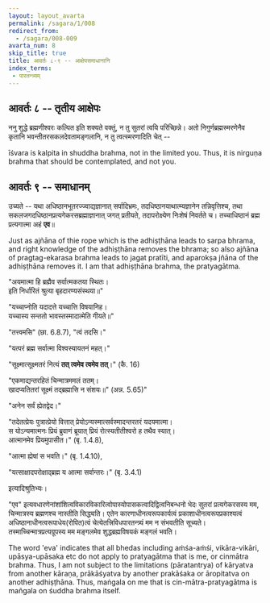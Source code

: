 ```yaml
---
layout: layout_avarta
permalink: /sagara/1/008
redirect_from:
  - /sagara/008-009
avarta_num: 8
skip_title: true
title: आवर्तः ८-९ -- आक्षेपसमाधानानि
index_terms:
 - पारतन्त्र्यम्
---
```


## आवर्तः ८ -- तृतीय आक्षेपः

ननु शुद्धे ब्रह्मणीश्वरः कल्पित इति शक्यते वक्तुं, न तु सुतरां त्वयि परिच्छिन्ने। 
अतो निगुर्णब्रह्मस्मरणेनैव कृतानि भवन्तीतरसकलदेवतामङ्गलानि, न तु त्वत्स्मरणादिति चेत् --

<div class="translation-inline" markdown="1">
īśvara is kalpita in shuddha brahma, not in the limited you.
Thus, it is nirguṇa brahma that should be contemplated, 
and not you.
</div>

## आवर्तः ९ -- समाधानम्

उच्यते -- यथा अधिष्ठानभूतरज्ज्वाद्यज्ञानात् सर्पादिभ्रमः, तदधिष्ठानयाथात्म्यज्ञानेन तन्निवृत्तिश्च, तथा सकलजगदधिष्ठानप्रत्यगेकरसब्रह्माज्ञानात् जगत् प्रतीयते, तदापरोक्ष्येण निःशेषं निवर्तते च। 
तच्चाधिष्ठानं ब्रह्म प्रत्यगात्मा अहं **एव**॥

<div class="translation-inline" markdown="1">
Just as ajñāna of thie rope which is the adhiṣṭhāna leads to sarpa bhrama, 
and right knowledge of the adhiṣṭhāna removes the bhrama; 
so also ajñāna of pragtag-ekarasa brahma leads to jagat pratīti, and 
aparokṣa jñāna of the adhiṣṭhāna removes it. 
I am that adhiṣṭhāna brahma, the pratyagātma.
</div>

"अयमात्मा हि ब्रह्मैव सर्वात्मकतया स्थितः।  
इति निर्धारितं श्रुत्या बृहदारण्यसंस्थया॥"

"यच्चाप्नोति यदादत्ते यच्चात्ति विषयानिह।   
यच्चास्य सन्ततो भावस्तस्मादात्मेति गीयते॥"

"तत्त्वमसि" (छा. 6.8.7), "त्वं तदसि।"

"यत्परं ब्रह्म सर्वात्मा विश्वस्यायतनं महत्।"

"सूक्ष्मात्सूक्ष्मतरं नित्यं **तत् त्वमेव त्वमेव तत्**।" (कै. 16)

"एकमाद्यन्तरहितं चिन्मात्रममलं ततम्।  
खादप्यतितरां सूक्ष्मं तद्ब्रह्मासि न संशयः॥" (अन्न. 5.65)"

"अनेन सर्वं ह्येतद्वेद।"

"तदेतत्प्रेयः पुत्रात्प्रेयो वित्तात् प्रेयोऽन्यस्मात्सर्वस्मादन्तरतरं यदयमात्मा।  
स योऽन्यमात्मनः प्रियं ब्रुवाणं ब्रूयात् प्रियं रोत्स्यतीतीश्वरो ह तथैव स्यात्।  
आत्मानमेव प्रियमुपासीत।" (बृ. 1.4.8), 

"आत्मा ह्येषां स भवति।" (बृ. 1.4.10),

"यत्साक्षादपरोक्षाद्ब्रह्म य आत्मा सर्वान्तरः।" (बृ. 3.4.1) 

इत्यादिश्रुतिभ्यः। 

"एव" इत्यवधारणेनांशांशित्वविकारविकारित्वोपास्योपासकत्वादिद्वित्वनिबन्धनो भेदः सुतरां प्रत्यगेकरसस्य मम, चिन्मात्रस्य ब्रह्मणश्च नास्तीति सिद्ध्यति। एतेन कारणाधीनत्वरूपकार्यत्वं प्रकाशाधीनत्वरूपप्रकाश्यत्वं अधिष्ठानाधीनत्वरूपाधेय(रोपित)त्वं चेत्येतत्त्रिविधपारतन्त्र्यं मम न संभवतीति सूच्यते। तस्माच्चिन्मात्रप्रत्यग्रूपस्य मम मङ्गलमेव शुद्धब्रह्मविषयकं मङ्गलं भवति।

<div class="translation-inline" markdown="1">
The word 'eva' indicates that all bhedas including aṁśa-aṁśi, vikāra-vikāri, 
upāsya-upāsaka etc do not apply to pratyagātma that is me, or cinmātra brahma. 
Thus, I am not subject to the limitations (pāratantrya) of kāryatva from another kāraṇa,
prākāśyatva by another prakāśaka or āropitatva on another adhiṣṭhāna.
Thus, maṅgala on me that is cin-mātra-pratyagātma is mañgala on śuddha brahma itself.
</div>

